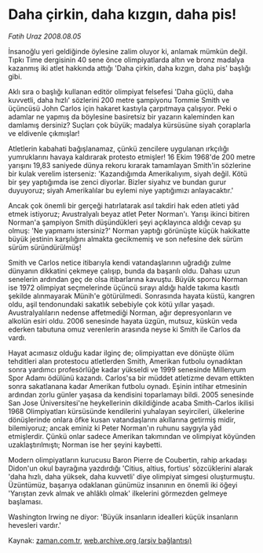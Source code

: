# Daha çirkin, daha kızgın, daha pis!

*Fatih Uraz 2008.08.05*

<tr><td class="metin" colspan="2" style="padding-top: 20px; padding-left: 5px; padding-right: 10px;">İnsanoğlu yeri geldiğinde öylesine zalim oluyor ki, anlamak mümkün değil. Tıpkı Time dergisinin 40 sene önce olimpiyatlarda altın ve bronz madalya kazanmış iki atlet hakkında attığı 'Daha çirkin, daha kızgın, daha pis' başlığı gibi.</td></tr><tr><td class="metin" colspan="2" style="padding-top: 20px; padding-left: 5px; padding-right: 10px;"><p>Aklı sıra o başlığı kullanan editör olimpiyat felsefesi 'Daha güçlü, daha kuvvetli, daha hızlı' sözlerini 200 metre şampiyonu Tommie Smith ve üçüncüsü John Carlos için hakaret kastıyla çarpıtmaya çalışıyor. Peki o adamlar ne yapmış da böylesine basiretsiz bir yazarın kaleminden kan damlamış dersiniz? Suçları çok büyük; madalya kürsüsüne siyah çoraplarla ve eldivenle çıkmışlar! 
<p>Atletlerin kabahati bağışlanamaz, çünkü zencilere uygulanan ırkçılığı yumruklarını havaya kaldırarak protesto etmişler! 16 Ekim 1968'de 200 metre yarışını 19,83 saniyede dünya rekoru kırarak tamamlayan Smith'in sözlerine bir kulak verelim isterseniz: 'Kazandığımda Amerikalıyım, siyah değil. Kötü bir şey yaptığımda ise zenci diyorlar. Bizler siyahız ve bundan gurur duyuyoruz; siyah Amerikalılar bu eylemi niye yaptığımızı anlayacaktır.'
<p>Ancak çok önemli bir gerçeği hatırlatarak asıl takdiri hak eden atleti yâd etmek istiyoruz; Avustralyalı beyaz atlet Peter Norman'ı. Yarışı ikinci bitiren Norman'a şampiyon Smith düşündükleri şeyi açıklayınca aldığı cevap şu olmuş: 'Ne yapmamı istersiniz?' Norman yaptığı görünüşte küçük hakikatte büyük jestinin karşılığını almakta gecikmemiş ve son nefesine dek sürüm sürüm süründürülmüş! 
<p>Smith ve Carlos netice itibarıyla kendi vatandaşlarının uğradığı zulme dünyanın dikkatini çekmeye çalışıp, bunda da başarılı oldu. Dahası uzun senelerin ardından geç de olsa itibarlarına kavuştu. Büyük sporcu Norman ise 1972 olimpiyat seçmelerinde üçüncü sırayı aldığı halde takıma kasıtlı şekilde alınmayarak Münih'e götürülmedi. Sonrasında hayata küstü, kangren oldu, aşil tendonundaki sakatlık sebebiyle çok kötü yıllar yaşadı. Avustralyalıların nedense affetmediği Norman, ağır depresyonların ve alkolün esiri oldu. 2006 senesinde hayata üzgün, mutsuz, küskün veda ederken tabutuna omuz verenlerin arasında neyse ki Smith ile Carlos da vardı.
<p>Hayat acımasız olduğu kadar ilginç de; olimpiyattan eve dönüşte ölüm tehditleri alan protestocu atletlerden Smith, Amerikan futbolu oynadıktan sonra yardımcı profesörlüğe kadar yükseldi ve 1999 senesinde Millenyum Spor Adamı ödülünü kazandı. Carlos'sa bir müddet atletizme devam ettikten sonra sakatlanana kadar Amerikan futbolu oynadı. Eşinin intihar etmesinin ardından zorlu günler yaşasa da kendisini toparlamayı bildi. 2005 senesinde San Jose Üniversitesi'ne heykellerinin dikildiğinde acaba Smith-Carlos ikilisi 1968 Olimpiyatları kürsüsünde kendilerini yuhalayan seyircileri, ülkelerine dönüşlerinde onlara öfke kusan vatandaşlarını akıllarına getirmiş midir, bilemiyoruz; ancak eminiz ki Peter Norman'ın ruhunu saygıyla yâd etmişlerdir. Çünkü onlar sadece Amerikan takımından ve olimpiyat köyünden uzaklaştırılmıştı; Norman ise her şeyini kaybetti.
<p>Modern olimpiyatların kurucusu Baron Pierre de Coubertin, rahip arkadaşı Didon'un okul bayrağına yazdırdığı 'Citius, altius, fortius' sözcüklerini alarak 'daha hızlı, daha yüksek, daha kuvvetli' diye olimpiyat simgesi oluşturmuştu. Üzüntümüz, başarıya odaklanan günümüz insanının en önemli iki öğeyi 'Yarıştan zevk almak ve ahlâklı olmak' ilkelerini görmezden gelmeye başlaması.
<p>Washington Irwing ne diyor: 'Büyük insanların idealleri küçük insanların hevesleri vardır.'<br/></p></p></p></p></p></p></p></td></tr>

Kaynak: [zaman.com.tr](http://zaman.com.tr/yazar.do?yazino=722453), [web.archive.org (arşiv bağlantısı)](http://web.archive.org/web/20080912160120/http://www.zaman.com.tr:80/yazar.do?yazino=722453)
